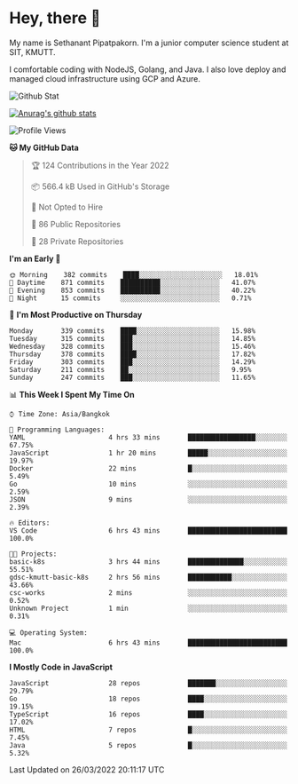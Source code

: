# Hey, there 🙌
My name is Sethanant Pipatpakorn. I'm a junior computer science student at SIT, KMUTT.

I comfortable coding with NodeJS, Golang, and Java. I also love deploy and managed cloud infrastructure using GCP and Azure.

![Github Stat](https://github-profile-summary-cards.vercel.app/api/cards/profile-details?username=thetkpark&theme=dracula)

[![Anurag's github stats](https://github-readme-stats.vercel.app/api?username=thetkpark&count_private=true&show_icons=true&theme=tokyonight)](https://github.com/anuraghazra/github-readme-stats)

<!--START_SECTION:waka-->
![Profile Views](http://img.shields.io/badge/Profile%20Views-2-blue)

**🐱 My GitHub Data** 

> 🏆 124 Contributions in the Year 2022
 > 
> 📦 566.4 kB Used in GitHub's Storage 
 > 
> 🚫 Not Opted to Hire
 > 
> 📜 86 Public Repositories 
 > 
> 🔑 28 Private Repositories  
 > 
**I'm an Early 🐤** 

```text
🌞 Morning    382 commits    ████░░░░░░░░░░░░░░░░░░░░░   18.01% 
🌆 Daytime    871 commits    ██████████░░░░░░░░░░░░░░░   41.07% 
🌃 Evening    853 commits    ██████████░░░░░░░░░░░░░░░   40.22% 
🌙 Night      15 commits     ░░░░░░░░░░░░░░░░░░░░░░░░░   0.71%

```
📅 **I'm Most Productive on Thursday** 

```text
Monday       339 commits    ████░░░░░░░░░░░░░░░░░░░░░   15.98% 
Tuesday      315 commits    ███░░░░░░░░░░░░░░░░░░░░░░   14.85% 
Wednesday    328 commits    ███░░░░░░░░░░░░░░░░░░░░░░   15.46% 
Thursday     378 commits    ████░░░░░░░░░░░░░░░░░░░░░   17.82% 
Friday       303 commits    ███░░░░░░░░░░░░░░░░░░░░░░   14.29% 
Saturday     211 commits    ██░░░░░░░░░░░░░░░░░░░░░░░   9.95% 
Sunday       247 commits    ███░░░░░░░░░░░░░░░░░░░░░░   11.65%

```


📊 **This Week I Spent My Time On** 

```text
⌚︎ Time Zone: Asia/Bangkok

💬 Programming Languages: 
YAML                     4 hrs 33 mins       █████████████████░░░░░░░░   67.75% 
JavaScript               1 hr 20 mins        █████░░░░░░░░░░░░░░░░░░░░   19.97% 
Docker                   22 mins             █░░░░░░░░░░░░░░░░░░░░░░░░   5.49% 
Go                       10 mins             ░░░░░░░░░░░░░░░░░░░░░░░░░   2.59% 
JSON                     9 mins              ░░░░░░░░░░░░░░░░░░░░░░░░░   2.39%

🔥 Editors: 
VS Code                  6 hrs 43 mins       █████████████████████████   100.0%

🐱‍💻 Projects: 
basic-k8s                3 hrs 44 mins       ██████████████░░░░░░░░░░░   55.51% 
gdsc-kmutt-basic-k8s     2 hrs 56 mins       ███████████░░░░░░░░░░░░░░   43.66% 
csc-works                2 mins              ░░░░░░░░░░░░░░░░░░░░░░░░░   0.52% 
Unknown Project          1 min               ░░░░░░░░░░░░░░░░░░░░░░░░░   0.31%

💻 Operating System: 
Mac                      6 hrs 43 mins       █████████████████████████   100.0%

```

**I Mostly Code in JavaScript** 

```text
JavaScript               28 repos            ███████░░░░░░░░░░░░░░░░░░   29.79% 
Go                       18 repos            ████░░░░░░░░░░░░░░░░░░░░░   19.15% 
TypeScript               16 repos            ████░░░░░░░░░░░░░░░░░░░░░   17.02% 
HTML                     7 repos             █░░░░░░░░░░░░░░░░░░░░░░░░   7.45% 
Java                     5 repos             █░░░░░░░░░░░░░░░░░░░░░░░░   5.32%

```



 Last Updated on 26/03/2022 20:11:17 UTC
<!--END_SECTION:waka-->
